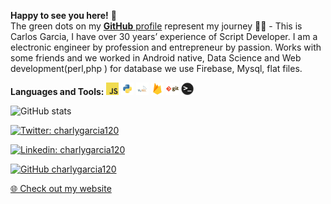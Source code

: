 **Happy to see you here!** :star_struck: <br> The green dots on my [**GitHub** profile](https://github.com/charlygarcia120) represent my journey :running_man: - This is Carlos Garcia, I have over 30 years’ experience of Script Developer. I am a electronic engineer by profession and entrepreneur by passion. Works with some friends and we worked in Android native, Data Science and Web development(perl,php ) for database we use Firebase, Mysql, flat files.

**Languages and Tools:**
<code><img height="20" src="https://raw.githubusercontent.com/github/explore/80688e429a7d4ef2fca1e82350fe8e3517d3494d/topics/javascript/javascript.png"></code>
<code><img height="20" src="https://raw.githubusercontent.com/github/explore/80688e429a7d4ef2fca1e82350fe8e3517d3494d/topics/python/python.png"></code>
<code><img height="20" src="https://raw.githubusercontent.com/github/explore/80688e429a7d4ef2fca1e82350fe8e3517d3494d/topics/mysql/mysql.png"></code>
<code><img height="20" src="https://raw.githubusercontent.com/github/explore/80688e429a7d4ef2fca1e82350fe8e3517d3494d/topics/firebase/firebase.png"></code>
<code><img height="20" src="https://raw.githubusercontent.com/github/explore/80688e429a7d4ef2fca1e82350fe8e3517d3494d/topics/git/git.png"></code>
<code><img height="20" src="https://raw.githubusercontent.com/github/explore/80688e429a7d4ef2fca1e82350fe8e3517d3494d/topics/terminal/terminal.png"></code>

![GitHub stats](https://github-readme-stats.vercel.app/api?username=charlygarcia120&show_icons=true)

[![Twitter: charlygarcia120](https://img.shields.io/twitter/follow/charlygarcia120?style=social)](https://twitter.com/charlygarcia120)

[![Linkedin: charlygarcia120](https://img.shields.io/badge/-MianJawadAhmad-blue?style=flat-square&logo=Linkedin&logoColor=white&link=https://www.linkedin.com/in/charlygarcia120/)](https://www.linkedin.com/in/mianjawadahmad/)

[![GitHub charlygarcia120](https://img.shields.io/github/followers/charlygarcia120?label=follow&style=social)](https://github.com/charlygarcia120)
<p><a href="https://consultoresgit.wordpress.com/">🌐 Check out my website</a></p>

<!--

### Hi there 👋


**charlygarcia120/charlygarcia120** is a ✨ _special_ ✨ repository because its `README.md` (this file) appears on your GitHub profile.

Here are some ideas to get you started:

- 🔭 I’m currently working on ...
- 🌱 I’m currently learning ...
- 👯 I’m looking to collaborate on ...
- 🤔 I’m looking for help with ...
- 💬 Ask me about ...
- 📫 How to reach me: ...
- 😄 Pronouns: ...
- ⚡ Fun fact: ...
-->
